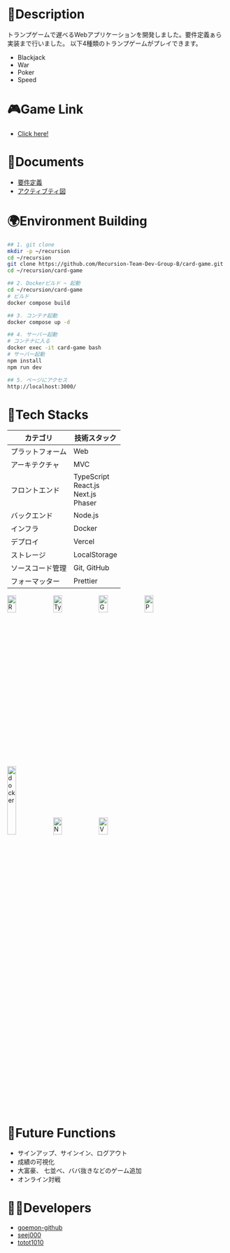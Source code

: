 # 📄Description

トランプゲームで遅べるWebアプリケーションを開発しました。要件定義ぁら実装まで行いました。
以下4種類のトランプゲームがプレイできます。
- Blackjack
- War
- Poker
- Speed

# 🎮Game Link
- [Click here!](https://card-game-theta-three.vercel.app/)

# 📙Documents

- [要件定義](https://github.com/Recursion-Team-Dev-Group-B/card-game/wiki/%E8%A6%81%E4%BB%B6%E5%AE%9A%E7%BE%A9)
- [アクティブティ図](https://github.com/Recursion-Team-Dev-Group-B/card-game/wiki/%E3%82%A2%E3%82%AF%E3%83%86%E3%82%A3%E3%83%93%E3%83%86%E3%82%A3%E5%9B%B3)

# 🌍Environment Building
```bash
## 1. git clone
mkdir -p ~/recursion
cd ~/recursion
git clone https://github.com/Recursion-Team-Dev-Group-B/card-game.git
cd ~/recursion/card-game

## 2. Dockerビルド ~ 起動
cd ~/recursion/card-game
# ビルド
docker compose build

## 3. コンテナ起動
docker compose up -d

## 4. サーバー起動
# コンテナに入る
docker exec -it card-game bash
# サーバー起動
npm install
npm run dev

## 5. ページにアクセス
http://localhost:3000/
```


# 🚀Tech Stacks

|カテゴリ | 技術スタック |
| --- | --- |
| プラットフォーム | Web |
| アーキテクチャ | MVC |
| フロントエンド | TypeScript <br> React.js<br> Next.js<br> Phaser| 
| バックエンド | Node.js |
| インフラ | Docker|
| デプロイ | Vercel|
| ストレージ | LocalStorage|
| ソースコード管理 | Git, GitHub|
| フォーマッター | Prettier|

<div>
<img src="https://cdn.discordapp.com/attachments/1180725363559637065/1200425033223381092/React-icon.svg.png?ex%253D65c621ee%2526is%253D65b3acee%2526hm%253D26c077b33e0a13fd3e7265023f5290c6c8257243b4f2aa6fd0b6e642e9b11e66%2526" height="10%" width="20%" alt="React"/>
<img src="https://cdn.discordapp.com/attachments/1180725363559637065/1200425032585859184/ts-logo-256.png?ex%253D65c621ee%2526is%253D65b3acee%2526hm%253D607424b01ec08bc252d51295e66e436892216bda6dc42af0f50776b58cc0815c%2526" height="10%" width="20%" alt="TypeScript"/>
<img src="https://cdn.discordapp.com/attachments/1180725363559637065/1200425032212553778/Go-Logo_Black.png?ex%253D65c621ee%2526is%253D65b3acee%2526hm%253D0853c97677d8ef8f5bfd21f0c9c2cc1f21354533f775294cb3c196d4bc15c457%2526" height="10%" width="20%" alt="Go"/>
<img src="https://cdn.discordapp.com/attachments/1180725363559637065/1200430113385357423/Phaser_Logo_Web_Quality.png?ex%253D65c626a9%2526is%253D65b3b1a9%2526hm%253D8dffae76b352ae186edfe56dbf6f0a0d7d8768a9cb04a639f0a0fb80f0f0c40c%2526" height="10%" width="20%" alt="Phaser"/>
<img src="https://cdn.discordapp.com/attachments/1180725363559637065/1200425031835058226/01-primary-blue-docker-logo.png?ex%253D65c621ee%2526is%253D65b3acee%2526hm%253Ded32910ae3970db9f3ddaaca8fa95cec020380dfccc716d759c651f5e2cde168%2526" 　height="10%" width="20%" alt="docker"/>
<img src="https://cdn.discordapp.com/attachments/1180725363559637065/1200425031415648286/nextjs-logotype-light-background.png?ex%253D65c621ee%2526is%253D65b3acee%2526hm%253D6f2ec4641c9b3ce8907c30a836094c0fe554228dba515f1206563d690b663a11%2526)" height="10%" width="20%" alt="Next.js"/>
<img src="https://cdn.discordapp.com/attachments/1180725363559637065/1200425030799065178/vercel-logotype-dark.png?ex%253D65c621ee%2526is%253D65b3acee%2526hm%253De254ab491b6b23748d4d36753c1e394411de00767efd2de7090891d71557d5c0%2526" height="10%" width="20%" alt="Vercel"/>
</div>


# 🤖Future Functions
- サインアップ、サインイン、ログアウト
- 成績の可視化
- 大富豪、 七並べ、ババ抜きなどのゲーム追加
- オンライン対戦

# 👦👩Developers
- [goemon-github](https://github.com/goemon-github)
- [seej000](https://github.com/seej000)
- [totot1010](https://github.com/totot1010)


